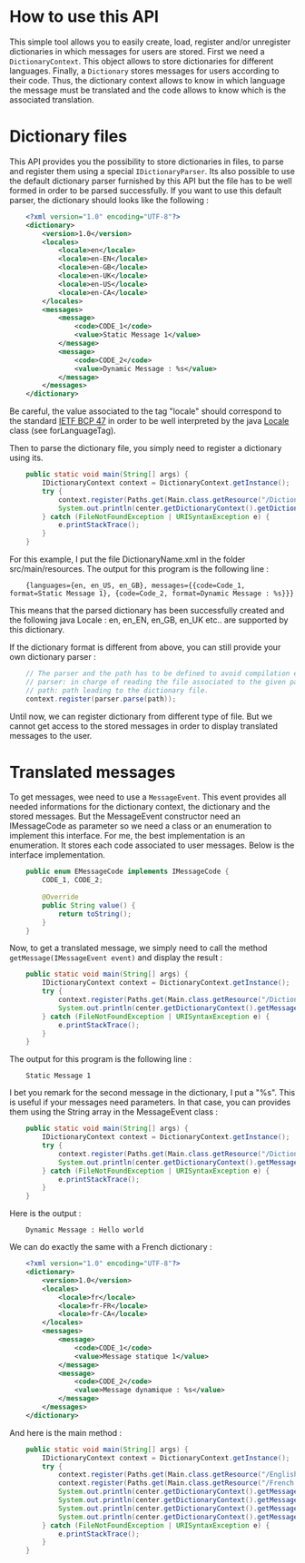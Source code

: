 # How to use this API

This simple tool allows you to easily create, load, register and/or unregister dictionaries in which messages for users are stored. First we need a <code>DictionaryContext</code>. This object allows to store dictionaries for different languages. Finally, a <code>Dictionary</code> stores messages for users according to their code. Thus, the dictionary context allows to know in which language the message must be translated and the code allows to know which is the associated translation.

# Dictionary files

This API provides you the possibility to store dictionaries in files, to parse and register them using a special <code>IDictionaryParser</code>. Its also possible to use the default dictionary parser furnished by this API but the file has to be well formed in order to be parsed successfully. If you want to use this default parser, the dictionary should looks like the following :

```xml
	<?xml version="1.0" encoding="UTF-8"?>
	<dictionary>
		<version>1.0</version>
		<locales>
			<locale>en</locale>
			<locale>en-EN</locale>
			<locale>en-GB</locale>
			<locale>en-UK</locale>
			<locale>en-US</locale>
			<locale>en-CA</locale>
		</locales>
		<messages>
			<message>
				<code>CODE_1</code>
				<value>Static Message 1</value>
			</message>
			<message>
				<code>CODE_2</code>
				<value>Dynamic Message : %s</value>
			</message>
		</messages>
	</dictionary>
```

Be careful, the value associated to the tag "locale" should correspond to the standard [IETF BCP 47](https://tools.ietf.org/html/bcp47) in order to be well interpreted by the java [Locale](https://docs.oracle.com/javase/7/docs/api/java/util/Locale.html) class (see forLanguageTag).

Then to parse the dictionary file, you simply need to register a dictionary using its.

```java
	public static void main(String[] args) {
		IDictionaryContext context = DictionaryContext.getInstance();
		try {
			context.register(Paths.get(Main.class.getResource("/DictionaryName.xml").toURI()));
			System.out.println(center.getDictionaryContext().getDictionary(Locale.ENGLISH).get());
		} catch (FileNotFoundException | URISyntaxException e) {
			e.printStackTrace();
		}
	}
```

For this example, I put the file DictionaryName.xml in the folder src/main/resources. The output for this program is the following line :

```
	{languages={en, en_US, en_GB}, messages={{code=Code_1, format=Static Message 1}, {code=Code_2, format=Dynamic Message : %s}}}
```

This means that the parsed dictionary has been successfully created and the following java Locale : en, en_EN, en_GB, en_UK etc.. are supported by this dictionary.

If the dictionary format is different from above, you can still provide your own dictionary parser :

```java
	// The parser and the path has to be defined to avoid compilation errors
	// parser: in charge of reading the file associated to the given path and creating the associated dictionary
	// path: path leading to the dictionary file.
	context.register(parser.parse(path));
```

Until now, we can register dictionary from different type of file. But we cannot get access to the stored messages in order to display translated messages to the user.

# Translated messages

To get messages, wee need to use a <code>MessageEvent</code>. This event provides all needed informations for the dictionary context, the dictionary and the stored messages. But the MessageEvent constructor need an IMessageCode as parameter so we need a class or an enumeration to implement this interface. For me, the best implementation is an enumeration. It stores each code associated to user messages. Below is the interface implementation.

```java
	public enum EMessageCode implements IMessageCode {
		CODE_1, CODE_2;
	
		@Override
		public String value() {
			return toString();
		}
	}
```

Now, to get a translated message, we simply need to call the method <code>getMessage(IMessageEvent event)</code> and display the result :

```java
	public static void main(String[] args) {
		IDictionaryContext context = DictionaryContext.getInstance();
		try {
			context.register(Paths.get(Main.class.getResource("/DictionaryName.xml").toURI()));
			System.out.println(center.getDictionaryContext().getMessage(new MessageEvent(Locale.ENGLISH, EMessageCode.CODE_1)));
		} catch (FileNotFoundException | URISyntaxException e) {
			e.printStackTrace();
		}
	}
```

The output for this program is the following line :

```
	Static Message 1
```

I bet you remark for the second message in the dictionary, I put a "%s". This is useful if your messages need parameters. In that case, you can provides them using the String array in the MessageEvent class :

```java
	public static void main(String[] args) {
		IDictionaryContext context = DictionaryContext.getInstance();
		try {
			context.register(Paths.get(Main.class.getResource("/DictionaryName.xml").toURI()));
			System.out.println(center.getDictionaryContext().getMessage(new MessageEvent(Locale.ENGLISH, EMessageCode.CODE_2, "Hello world")));
		} catch (FileNotFoundException | URISyntaxException e) {
			e.printStackTrace();
		}
	}
```

Here is the output :

```
	Dynamic Message : Hello world
```

We can do exactly the same with a French dictionary :

```xml
	<?xml version="1.0" encoding="UTF-8"?>
	<dictionary>
		<version>1.0</version>
		<locales>
			<locale>fr</locale>
			<locale>fr-FR</locale>
			<locale>fr-CA</locale>
		</locales>
		<messages>
			<message>
				<code>CODE_1</code>
				<value>Message statique 1</value>
			</message>
			<message>
				<code>CODE_2</code>
				<value>Message dynamique : %s</value>
			</message>
		</messages>
	</dictionary>
```

And here is the main method :

``` java
	public static void main(String[] args) {
		IDictionaryContext context = DictionaryContext.getInstance();
		try {
			context.register(Paths.get(Main.class.getResource("/English.xml").toURI()));
			context.register(Paths.get(Main.class.getResource("/French.xml").toURI()));
			System.out.println(center.getDictionaryContext().getMessage(new MessageEvent(Locale.ENGLISH, EMessageCode.CODE_1)));
			System.out.println(center.getDictionaryContext().getMessage(new MessageEvent(Locale.ENGLISH, EMessageCode.CODE_2, "Hello world")));
			System.out.println(center.getDictionaryContext().getMessage(new MessageEvent(Locale.FRENCH, EMessageCode.CODE_1)));
			System.out.println(center.getDictionaryContext().getMessage(new MessageEvent(Locale.FRENCH, EMessageCode.CODE_2, "Bonjour tout le monde")));
		} catch (FileNotFoundException | URISyntaxException e) {
			e.printStackTrace();
		}
	}
```
